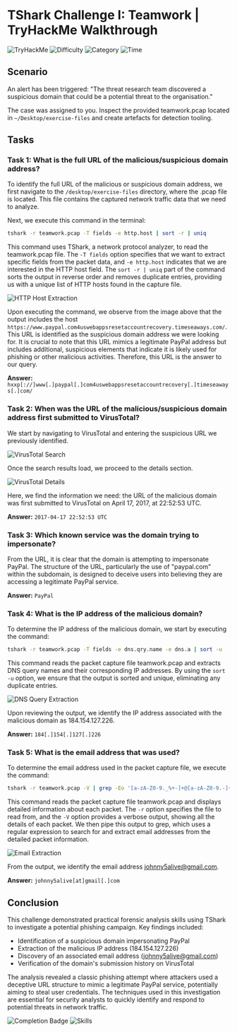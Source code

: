 # TShark Challenge I: Teamwork | TryHackMe Walkthrough

![TryHackMe](https://img.shields.io/badge/TryHackMe-TShark%20Challenge%20I%3A%20Teamwork-red) 
![Difficulty](https://img.shields.io/badge/Difficulty-Easy-green) 
![Category](https://img.shields.io/badge/Category-Forensics-blue) 
![Time](https://img.shields.io/badge/Time-30%20minutes-orange)

## Scenario
An alert has been triggered: "The threat research team discovered a suspicious domain that could be a potential threat to the organisation."

The case was assigned to you. Inspect the provided teamwork.pcap located in `~/Desktop/exercise-files` and create artefacts for detection tooling.

## Tasks

### Task 1: What is the full URL of the malicious/suspicious domain address?

To identify the full URL of the malicious or suspicious domain address, we first navigate to the `/desktop/exercise-files` directory, where the .pcap file is located. This file contains the captured network traffic data that we need to analyze.

Next, we execute this command in the terminal:

```bash
tshark -r teamwork.pcap -T fields -e http.host | sort -r | uniq
```

This command uses TShark, a network protocol analyzer, to read the teamwork.pcap file. The `-T fields` option specifies that we want to extract specific fields from the packet data, and `-e http.host` indicates that we are interested in the HTTP host field. The `sort -r | uniq` part of the command sorts the output in reverse order and removes duplicate entries, providing us with a unique list of HTTP hosts found in the capture file.

![HTTP Host Extraction](https://github.com/user-attachments/assets/c68f111e-7ca9-4e5a-9aad-ed91534be899)

Upon executing the command, we observe from the image above that the output includes the host `https://www.paypal.com4uswebappsresetaccountrecovery.timeseaways.com/`. This URL is identified as the suspicious domain address we were looking for. It is crucial to note that this URL mimics a legitimate PayPal address but includes additional, suspicious elements that indicate it is likely used for phishing or other malicious activities. Therefore, this URL is the answer to our query.

**Answer:** `hxxp[://]www[.]paypal[.]com4uswebappsresetaccountrecovery[.]timeseaways[.]com/`

### Task 2: When was the URL of the malicious/suspicious domain address first submitted to VirusTotal?

We start by navigating to VirusTotal and entering the suspicious URL we previously identified.

![VirusTotal Search](https://github.com/user-attachments/assets/9b045c6a-0eab-47cd-a986-8ed0717fbb3a)

Once the search results load, we proceed to the details section.

![VirusTotal Details](https://github.com/user-attachments/assets/d092f7a0-8069-42fc-bd9d-d09c637df218)

Here, we find the information we need: the URL of the malicious domain was first submitted to VirusTotal on April 17, 2017, at 22:52:53 UTC.

**Answer:** `2017-04-17 22:52:53 UTC`

### Task 3: Which known service was the domain trying to impersonate?

From the URL, it is clear that the domain is attempting to impersonate PayPal. The structure of the URL, particularly the use of "paypal.com" within the subdomain, is designed to deceive users into believing they are accessing a legitimate PayPal service.

**Answer:** `PayPal`

### Task 4: What is the IP address of the malicious domain?

To determine the IP address of the malicious domain, we start by executing the command:

```bash
tshark -r teamwork.pcap -T fields -e dns.qry.name -e dns.a | sort -u
```

This command reads the packet capture file teamwork.pcap and extracts DNS query names and their corresponding IP addresses. By using the `sort -u` option, we ensure that the output is sorted and unique, eliminating any duplicate entries.

![DNS Query Extraction](https://github.com/user-attachments/assets/f2d9a0d4-d295-4ee5-a481-28bcd3e07865)

Upon reviewing the output, we identify the IP address associated with the malicious domain as 184.154.127.226.

**Answer:** `184[.]154[.]127[.]226`

### Task 5: What is the email address that was used?

To determine the email address used in the packet capture file, we execute the command:

```bash
tshark -r teamwork.pcap -V | grep -Eo '[a-zA-Z0-9._%+-]+@[a-zA-Z0-9.-]+\.[a-zA-Z]{2,}'
```

This command reads the packet capture file teamwork.pcap and displays detailed information about each packet. The `-r` option specifies the file to read from, and the `-V` option provides a verbose output, showing all the details of each packet. We then pipe this output to grep, which uses a regular expression to search for and extract email addresses from the detailed packet information.

![Email Extraction](https://github.com/user-attachments/assets/7ef0fd2d-f6e7-4eb2-b9bf-9ae361a6278b)

From the output, we identify the email address johnny5alive@gmail.com.

**Answer:** `johnny5alive[at]gmail[.]com`

## Conclusion

This challenge demonstrated practical forensic analysis skills using TShark to investigate a potential phishing campaign. Key findings included:

- Identification of a suspicious domain impersonating PayPal
- Extraction of the malicious IP address (184.154.127.226)
- Discovery of an associated email address (johnny5alive@gmail.com)
- Verification of the domain's submission history on VirusTotal

The analysis revealed a classic phishing attempt where attackers used a deceptive URL structure to mimic a legitimate PayPal service, potentially aiming to steal user credentials. The techniques used in this investigation are essential for security analysts to quickly identify and respond to potential threats in network traffic.

![Completion Badge](https://img.shields.io/badge/Challenge-Completed-brightgreen) 
![Skills](https://img.shields.io/badge/Skills-Forensics%2C%20Network%20Analysis%2C%20Threat%20Hunting-success)
